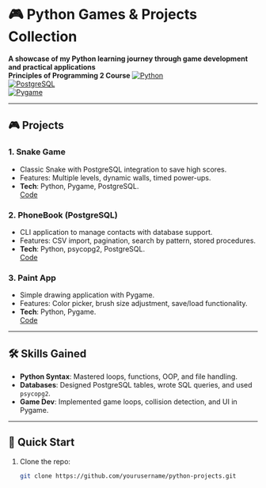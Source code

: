# 🎮 Python Games & Projects Collection  
**A showcase of my Python learning journey through game development and practical applications**  
**Principles of Programming 2 Course**
[![Python](https://img.shields.io/badge/Python-3.10%2B-blue?logo=python)](https://www.python.org/)  
[![PostgreSQL](https://img.shields.io/badge/PostgreSQL-15+-blue?logo=postgresql)](https://www.postgresql.org/)  
[![Pygame](https://img.shields.io/badge/Pygame-2.5+-green)](https://www.pygame.org/)  

---
## 🎮 Projects  

### 1. **Snake Game**  
- Classic Snake with PostgreSQL integration to save high scores.  
- Features: Multiple levels, dynamic walls, timed power-ups.  
- **Tech**: Python, Pygame, PostgreSQL.  
[Code](https://github.com/melomilk/pp2-spring-25/blob/main/lab8and9/snake.py)

### 2. **PhoneBook (PostgreSQL)**  
- CLI application to manage contacts with database support.  
- Features: CSV import, pagination, search by pattern, stored procedures.  
- **Tech**: Python, psycopg2, PostgreSQL.  
[Code](./main.py)  

### 3. **Paint App**  
- Simple drawing application with Pygame.  
- Features: Color picker, brush size adjustment, save/load functionality.  
- **Tech**: Python, Pygame.  
[Code](./paint.py)  

---

## 🛠 Skills Gained  
- **Python Syntax**: Mastered loops, functions, OOP, and file handling.  
- **Databases**: Designed PostgreSQL tables, wrote SQL queries, and used `psycopg2`.  
- **Game Dev**: Implemented game loops, collision detection, and UI in Pygame.  

---

## 🚀 Quick Start  
1. Clone the repo:  
   ```bash
   git clone https://github.com/yourusername/python-projects.git

